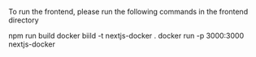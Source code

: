 To run the frontend, please run the following commands in the frontend directory

npm run build
docker biild -t nextjs-docker .
docker run -p 3000:3000 nextjs-docker